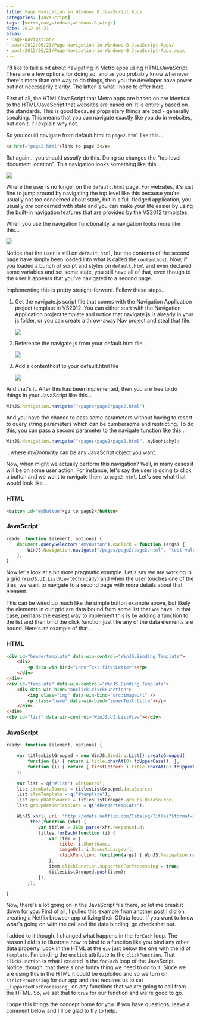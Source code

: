 ```yaml
---
title: Page Navigation in Windows 8 JavaScript Apps
categories: [JavaScript]
tags: [metro,nav,windows,windows-8,winjs]
date: 2012-06-21
alias:
- Page-Navigation/
- post/2012/06/21/Page-Navigation-in-Windows-8-JavaScript-Apps/
- post/2012/06/21/Page-Navigation-in-Windows-8-JavaScript-Apps.aspx
---
```


I'd like to talk a bit about navigating in Metro apps using HTML/JavaScript. There are a few options for doing so, and as you probably know whenever there's more than one way to do things, then you the developer have power but not necessarily clarity.  The latter is what I hope to offer here.

First of all, the HTML/JavaScript that Metro apps are based on are identical to the HTML/JavaScript that websites are based on. It is entirely based on the standards. This is good because proprietary things are bad - generally speaking. This means that you can navigate exactly like you do in websites, but don't. I'll explain why not.

So you could navigate from default.html to `page2.html` like this...

``` html
<a href="page2.html">link to page 2</a>
```

But again... you should _usually_ do this. Doing so changes the "top level document location". This navigation looks something like this...

![](/files/win8pagenav_01.png)

Where the user is no longer on the `default.html` page. For websites, it's just fine to jump around by navigating the top level like this because you're usually not too concerned about state, but in a full-fledged application, you usually _are_ concerned with state and you can make your life easier by using the built-in navigation features that are provided by the VS2012 templates.

When you use the navigation functionality, a navigation looks more like this...

![](/files/win8pagenav_02.png)

Notice that the user is still on `default.html`, but the contents of the second page have simply been loaded into what is called the `contenthost`. Now, if you loaded a bunch of script and styles on `default.html` and even declared some variables and set some state, you still have all of that, even though to the user it appears that you've navigated to a second page.

Implementing this is pretty straight-forward. Follow these steps...

1.  Get the navigate.js script file that comes with the Navigation Application project template in VS2012\. You can either start with the Navigation Application project template and notice that navigate.js is already in your js folder, or you can create a throw-away Nav project and steal that file.

    ![](/files/win8pagenav_03.png)
2.  Reference the navigate.js from your default.html file...

    ![](/files/win8pagenav_04.png)
3.  Add a contenthost to your default.html file

    ![](/files/win8pagenav_05.png)

And that's it. After this has been implemented, then you are free to do things in your JavaScript like this...

``` js
WinJS.Navigation.navigate("/pages/page2/page2.html");
```

And you have the chance to pass some parameters without having to resort to query string parameters which can be cumbersome and restricting. To do this, you can pass a second parameter to the navigate function like this...

``` js
WinJS.Navigation.navigate("/pages/page2/page2.html", myDoohicky);
```

...where _myDoohicky_ can be any JavaScript object you want.

Now, when might we actually perform this navigation? Well, in many cases it will be on some user action. For instance, let's say the user is going to click a button and we want to navigate them to `page2.html`. Let's see what that would look like...

### **HTML**

``` html
<button id="myButton">go to page2</button>
```

### **JavaScript**

``` js
ready: function (element, options) {
    document.querySelector("#myButton").onclick = function (args) {
        WinJS.Navigation.navigate("/pages/page2/page2.html", "test value");
    };
}
```

Now let's look at a bit more pragmatic example. Let's say we are working in a grid (`WinJS.UI.ListView` technically) and when the user touches one of the tiles, we want to navigate to a second page with more details about that element.

This can be wired up much like the simple button example above, but likely the elements in our grid are data bound from some list that we have. In that case, perhaps the easiest way to implement this is by adding a function to the list and then bind the click function just like any of the data elements are bound. Here's an example of that...

### **HTML**

``` html
<div id="headertemplate" data-win-control="WinJS.Binding.Template">
    <div>
        <p data-win-bind="innerText:firstLetter"></p>
    </div>
</div>
<div id="template" data-win-control="WinJS.Binding.Template">
    <div data-win-bind="onclick:clickFunction">
        <img class="img" data-win-bind="src:imageUrl" />
        <p class="name" data-win-bind="innerText:title"></p>
    </div>
</div>
<div id="list" data-win-control="WinJS.UI.ListView"></div>
```

### **JavaScript**

``` js
ready: function (element, options) {

    var titlesListGrouped = new WinJS.Binding.List().createGrouped(
        function (i) { return i.title.charAt(0).toUpperCase(); },
        function (i) { return { firstLetter: i.title.charAt(0).toUpperCase() }; }
    );

    var list = q("#list").winControl;
    list.itemDataSource = titlesListGrouped.dataSource;
    list.itemTemplate = q("#template");
    list.groupDataSource = titlesListGrouped.groups.dataSource;
    list.groupHeaderTemplate = q("#headertemplate");

    WinJS.xhr({ url: "http://odata.netflix.com/Catalog/Titles?$format=json&amp;$top=200" })
        .then(function (xhr) {
            var titles = JSON.parse(xhr.response).d;
            titles.forEach(function (i) {
                var item = {
                    title: i.ShortName,
                    imageUrl: i.BoxArt.LargeUrl,
                    clickFunction: function(args) { WinJS.Navigation.navigate("/pages/page2/page2.html", item); }
                };
                item.clickFunction.supportedForProcessing = true;
                titlesListGrouped.push(item);
            });
        });

}
```

Now, there's a lot going on in the JavaScript file there, so let me break it down for you. First of all, I pulled this example from [another post I did](/netflixstage1) on creating a Netflix browser app utilizing their OData feed. If you want to know what's going on with the call and the data binding, go check that out.

I added to it though. I changed what happens in the `forEach` loop. The reason I did is to illustrate how to bind to a function like you bind any other data property. Look in the HTML at the `div` just below the one with the id of `template`. I'm binding the `onclick` attribute to the `clickFunction`. That `clickFunction` is what I created in the `forEach` loop of the JavaScript. Notice, though, that there's one funny thing we need to do to it. Since we are using this in the HTML it could be exploited and so we turn on `strictProcessing` for our app and that requires us to set `_supportedForProcessing_` on any functions that we are going to call from the HTML. So, we set that to `true` for our function and we're good to go.

I hope this brings the concept home for you. If you have questions, leave a comment below and I'll be glad to try to help.
